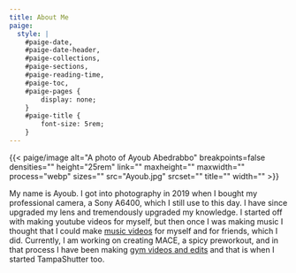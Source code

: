 ```yaml
---
title: About Me
paige:
  style: |
    #paige-date,
    #paige-date-header,
    #paige-collections,
    #paige-sections,
    #paige-reading-time,
    #paige-toc,
    #paige-pages {
        display: none;
    }
    #paige-title {
        font-size: 5rem;
    }
---
```



{{< paige/image
    alt="A photo of Ayoub Abedrabbo"
    breakpoints=false
    densities=""
    height="25rem"
    link=""
    maxheight=""
    maxwidth=""
    process="webp"
    sizes=""
    src="Ayoub.jpg"
    srcset=""
    title=""
    width="" 
    >}}


<p style="margin-top:1;"> My name is Ayoub. I got into photography in 2019 when I bought my professional camera, a Sony A6400, which I still use to this day. I have since upgraded my lens and tremendously upgraded my knowledge. I started off with making youtube videos for myself, but then once I was making music I thought that I could make <a href="https://www.youtube.com/@pieshelpfuloven2864">music videos</a> for myself and for friends, which I did. Currently, I am working on creating MACE, a spicy preworkout, and in that process I have been making <a href="https://www.instagram.com/gorillagarnish/">gym videos and edits</a> and that is when I started TampaShutter too.




<!---   {{< paige/image src="Ayoub.jpg" alt="Portrait" height="25rem"   >}}  -->

<!-- <img src="tampashutterwebsite/static/Ayoub.jpg" alt="Portrait" height="25rem" style="float: left; margin-right: 1rem;">
<p style="margin-top: 0;">Ayoub Abedrabbo</p>

-->
